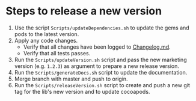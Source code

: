 # Steps to release a new version

1. Use the script `Scripts/updateDependencies.sh` to update the gems and pods to the latest version.
2. Apply any code changes.
	- Verify that all changes have been logged to [Changelog.md](Changelog.md).
	- Verify that all tests passes.
3. Run the `Scripts/updateVersion.sh` script and pass the new marketing version (e.g. `1.2.3`) as argument to prepare a new release version.
4. Run the `Scripts/generateDocs.sh` script to update the documentation.
5. Merge branch with master and push to origin.
6. Run the `Scripts/releaseVersion.sh` script to create and push a new git tag for the lib's new version and to update cocoapods.
